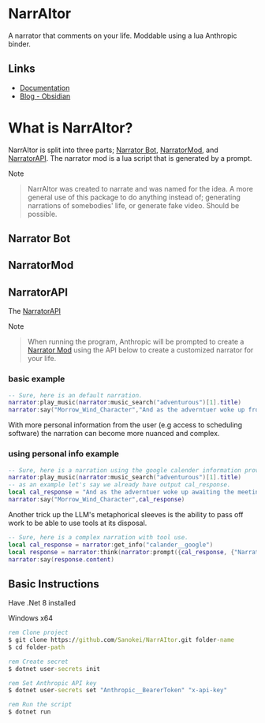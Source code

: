 # NarrAItor
A narrator that comments on your life. Moddable using a lua Anthropic binder.

## Links
- [Documentation](https://github.com/Sanokei/NarrAItor/blob/main/Documentation.md)
- [Blog - Obsidian](https://github.com/Sanokei/NarrAItor/blob/main/NarrAItor/)

<!-- FIXME: edit links to seperate /link-to-part-of-NarrAItor/ABOUTME.md from internal markdown links -->
# What is NarrAItor?
<!-- A lua binding with Anthropic made for an LLM to use to create a narration of a person's life. -->
NarrAItor is split into three parts; [Narrator Bot](#Narrator-Bot),  [NarratorMod](#NarratorMod), and [NarratorAPI](#NarratorAPI). The narrator mod is a lua script that is generated by a prompt. 

>[!NOTE]
>> NarrAItor was created to narrate and was named for the idea. A more general use of this package to do anything instead of; generating narrations of somebodies' life, or generate fake video. Should be possible.

## Narrator Bot

## NarratorMod

## NarratorAPI

The [NarratorAPI](#NarratorAPI)

>[!NOTE]
>> When running the program, Anthropic will be prompted to create a [Narrator Mod](#NarratorMod) using the API below to create a customized narrator for your life.

### basic example
``` lua
-- Sure, here is an default narration.
narrator:play_music(narrator:music_search("adventurous")[1].title)
narrator:say("Morrow_Wind_Character","And as the adverntuer woke up from his mighty nap he thought about the day before him.")
```
With more personal information from the user (e.g access to scheduling software) the narration can become more nuanced and complex.

### using personal info example
``` lua
-- Sure, here is a narration using the google calender information provided.
narrator:play_music(narrator:music_search("adventurous")[1].title)
-- as an example let's say we already have output cal_response.
local cal_response = "And as the adverntuer woke up awaiting the meeting with fellow dwarves at sundown of 7, they venture forth to the work day ahead of them starting at 9:30 in thy morning."
narrator:say("Morrow_Wind_Character",cal_response)
```

Another trick up the LLM's metaphorical sleeves is the ability to pass off work to be able to use tools at its disposal.
``` lua
-- Sure, here is a complex narration with tool use.
local cal_response = narrator:get_info("calander__google")
local response = narrator:think(narrator:prompt({cal_response, {"NarratorPersonality","Adventurous Persona"}}))
narrator:say(response.content)
```


## Basic Instructions
Have .Net 8 installed

Windows x64
``` cmd
rem Clone project
$ git clone https://github.com/Sanokei/NarrAItor.git folder-name
$ cd folder-path

rem Create secret
$ dotnet user-secrets init

rem Set Anthropic API key
$ dotnet user-secrets set "Anthropic__BearerToken" "x-api-key"

rem Run the script
$ dotnet run
```